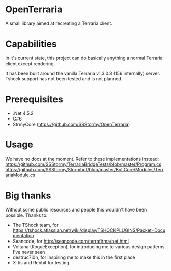 # OpenTerraria
A small library aimed at recreating a Terraria client.

# Capabilities
In it's current state, this project can do basically anything a normal Terraria client except rendering.

It has been built around the vanilla Terraria v1.3.0.8 (156 internally) server.
Tshock support has not been tested and is not planned.

# Prerequisites
* .Net 4.5.2
* C#6
* StrmyCore (https://github.com/SSStormy/OpenTerraria)

# Usage
We have no docs at the moment. Refer to these implementations instead:
https://github.com/SSStormy/TerrariaBridgeTests/blob/master/Program.cs
https://github.com/SSStormy/Stormbot/blob/master/Bot.Core/Modules/TerrariaModule.cs

# Big thanks
Without some public resources and people this wouldn't have been possible.
Thanks to:
* The TShock team, for https://tshock.atlassian.net/wiki/display/TSHOCKPLUGINS/Packet+Documentation
* Seancode, for http://seancode.com/terrafirma/net.html
* Voltana (RogueException), for introducing me to various design patterns I've never seen
* destruc7i0n, for inspiring me to make this in the first place
* X-tis and Rebbit for testing.
